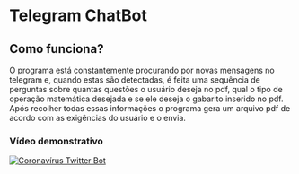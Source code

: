 # Telegram ChatBot

## Como funciona?

O programa está constantemente procurando por novas mensagens no telegram e, quando estas são detectadas, é feita uma sequência de perguntas sobre quantas questões o usuário deseja no pdf, qual o tipo de operação matemática desejada e se ele deseja o gabarito inserido no pdf. Após recolher todas essas informações o programa gera um arquivo pdf de acordo com as exigências do usuário e o envia.

### Vídeo demonstrativo
[![Coronavírus Twitter Bot](https://img.https://www.youtube.com/watch?v=5vgRDxykrfg.jpg)](https://www.youtube.com/watch?v=5vgRDxykrfg)
